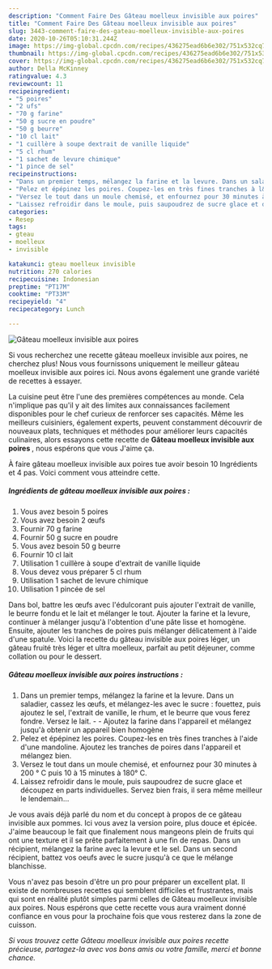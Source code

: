 ```yaml
---
description: "Comment Faire Des Gâteau moelleux invisible aux poires"
title: "Comment Faire Des Gâteau moelleux invisible aux poires"
slug: 3443-comment-faire-des-gateau-moelleux-invisible-aux-poires
date: 2020-10-26T05:10:31.244Z
image: https://img-global.cpcdn.com/recipes/436275ead6b6e302/751x532cq70/gateau-moelleux-invisible-aux-poires-photo-principale-de-la-recette.jpg
thumbnail: https://img-global.cpcdn.com/recipes/436275ead6b6e302/751x532cq70/gateau-moelleux-invisible-aux-poires-photo-principale-de-la-recette.jpg
cover: https://img-global.cpcdn.com/recipes/436275ead6b6e302/751x532cq70/gateau-moelleux-invisible-aux-poires-photo-principale-de-la-recette.jpg
author: Della McKinney
ratingvalue: 4.3
reviewcount: 11
recipeingredient:
- "5 poires"
- "2 ufs"
- "70 g farine"
- "50 g sucre en poudre"
- "50 g beurre"
- "10 cl lait"
- "1 cuillère à soupe dextrait de vanille liquide"
- "5 cl rhum"
- "1 sachet de levure chimique"
- "1 pince de sel"
recipeinstructions:
- "Dans un premier temps, mélangez la farine et la levure. Dans un saladier, cassez les œufs, et mélangez-les avec le sucre : fouettez, puis ajoutez le sel, l&#39;extrait de vanille, le rhum, et le beurre que vous ferez fondre. Versez le lait.  Ajoutez la farine dans l&#39;appareil et mélangez jusqu&#39;à obtenir un appareil bien homogène"
- "Pelez et épépinez les poires. Coupez-les en très fines tranches à l&#39;aide d&#39;une mandoline. Ajoutez les tranches de poires dans l&#39;appareil et mélangez bien."
- "Versez le tout dans un moule chemisé, et enfournez pour 30 minutes à 200 ° C puis 10 à 15 minutes à 180° C."
- "Laissez refroidir dans le moule, puis saupoudrez de sucre glace et découpez en parts individuelles. Servez bien frais, il sera même meilleur le lendemain..."
categories:
- Resep
tags:
- gteau
- moelleux
- invisible

katakunci: gteau moelleux invisible 
nutrition: 270 calories
recipecuisine: Indonesian
preptime: "PT17M"
cooktime: "PT33M"
recipeyield: "4"
recipecategory: Lunch

---
```



![Gâteau moelleux invisible aux poires](https://img-global.cpcdn.com/recipes/436275ead6b6e302/751x532cq70/gateau-moelleux-invisible-aux-poires-photo-principale-de-la-recette.jpg)

Si vous recherchez une recette gâteau moelleux invisible aux poires, ne cherchez plus! Nous vous fournissons uniquement le meilleur gâteau moelleux invisible aux poires ici. Nous avons également une grande variété de recettes à essayer.

La cuisine peut être l'une des premières compétences au monde. Cela n'implique pas qu'il y ait des limites aux connaissances facilement disponibles pour le chef curieux de renforcer ses capacités. Même les meilleurs cuisiniers, également experts, peuvent constamment découvrir de nouveaux plats, techniques et méthodes pour améliorer leurs capacités culinaires, alors essayons cette recette de <strong> Gâteau moelleux invisible aux poires </strong>, nous espérons que vous J'aime ça.

<!--inarticleads1-->

À faire gâteau moelleux invisible aux poires tue avoir besoin 10 Ingrédients et 4 pas. Voici comment vous atteindre cette.

##### Ingrédients de gâteau moelleux invisible aux poires :

1. Vous avez besoin 5 poires
1. Vous avez besoin 2 œufs
1. Fournir 70 g farine
1. Fournir 50 g sucre en poudre
1. Vous avez besoin 50 g beurre
1. Fournir 10 cl lait
1. Utilisation 1 cuillère à soupe d&#39;extrait de vanille liquide
1. Vous devez vous préparer 5 cl rhum
1. Utilisation 1 sachet de levure chimique
1. Utilisation 1 pincée de sel


Dans bol, battre les œufs avec l&#39;édulcorant puis ajouter l&#39;extrait de vanille, le beurre fondu et le lait et mélanger le tout. Ajouter la farine et la levure, continuer à mélanger jusqu&#39;à l&#39;obtention d&#39;une pâte lisse et homogène. Ensuite, ajouter les tranches de poires puis mélanger délicatement à l&#39;aide d&#39;une spatule. Voici la recette du gâteau invisible aux poires léger, un gâteau fruité très léger et ultra moelleux, parfait au petit déjeuner, comme collation ou pour le dessert. 

<!--inarticleads2-->

##### Gâteau moelleux invisible aux poires instructions :

1. Dans un premier temps, mélangez la farine et la levure. Dans un saladier, cassez les œufs, et mélangez-les avec le sucre : fouettez, puis ajoutez le sel, l&#39;extrait de vanille, le rhum, et le beurre que vous ferez fondre. Versez le lait. -  - Ajoutez la farine dans l&#39;appareil et mélangez jusqu&#39;à obtenir un appareil bien homogène
1. Pelez et épépinez les poires. Coupez-les en très fines tranches à l&#39;aide d&#39;une mandoline. Ajoutez les tranches de poires dans l&#39;appareil et mélangez bien.
1. Versez le tout dans un moule chemisé, et enfournez pour 30 minutes à 200 ° C puis 10 à 15 minutes à 180° C.
1. Laissez refroidir dans le moule, puis saupoudrez de sucre glace et découpez en parts individuelles. Servez bien frais, il sera même meilleur le lendemain...


Je vous avais déjà parlé du nom et du concept à propos de ce gâteau invisible aux pommes. Ici vous avez la version poire, plus douce et épicée. J&#39;aime beaucoup le fait que finalement nous mangeons plein de fruits qui ont une texture et il se prête parfaitement à une fin de repas. Dans un récipient, mélangez la farine avec la levure et le sel. Dans un second récipient, battez vos oeufs avec le sucre jusqu&#39;à ce que le mélange blanchisse. 

<!--inarticleads1-->

<p>
Vous n'avez pas besoin d'être un pro pour préparer un excellent plat. Il existe de nombreuses recettes qui semblent difficiles et frustrantes, mais qui sont en réalité plutôt simples parmi celles de Gâteau moelleux invisible aux poires. Nous espérons que cette recette vous aura vraiment donné confiance en vous pour la prochaine fois que vous resterez dans la zone de cuisson.
</p>

<p>
<i>Si vous trouvez cette Gâteau moelleux invisible aux poires recette précieuse, partagez-la avec vos bons amis ou votre famille, merci et bonne chance.</i>
</p>

